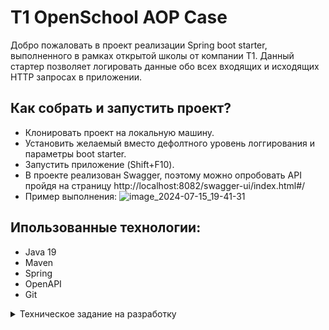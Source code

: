 # T1 OpenSchool AOP Case
Добро пожаловать в проект реализации Spring boot starter, выполненного в рамках открытой школы от компании Т1.
Данный стартер позволяет логировать данные обо всех входящих и исходящих HTTP запросах в приложении.

## Как собрать и запустить проект?
* Клонировать проект на локальную машину.
* Установить желаемый вместо дефолтного уровень логгирования и параметры boot starter.
* Запустить приложение (Shift+F10).
* В проекте реализован Swagger, поэтому можно опробовать API пройдя на страницу http://localhost:8082/swagger-ui/index.html#/
* Пример выполнения:
  ![image_2024-07-15_19-41-31](https://github.com/user-attachments/assets/f1f75ee5-8c49-4ae6-939a-fbffb054d82c)

## Ипользованные технологии:
* Java 19
* Maven
* Spring
* OpenAPI
* Git

<details>
<summary>Техническое задание на разработку</summary>
Задание: Создание Spring Boot Starter для логирования HTTP запросов

Описание:

Ваша задача - разработать Spring Boot Starter, который предоставит возможность логировать HTTP запросы в вашем приложении на базе Spring Boot.

Требования:

Функциональность:

Ваш Spring Boot Starter должен предоставлять возможность логировать все входящие и исходящие HTTP запросы и ответы вашего приложения.

Логирование должно включать в себя метод запроса, URL, заголовки запроса и ответа, код ответа, время обработки запроса и т.д.

Реализация:

Создайте проект Maven для вашего Spring Boot Starter.

Используйте Spring Boot для автоконфигурации вашего Starter.

Реализуйте механизм перехвата и логирования HTTP запросов с помощью фильтров или интерцепторов Spring, или Spring AOP.

Обеспечьте настройку уровня логирования и формата вывода логов.

Документация:

Напишите подробное описание вашего Spring Boot Starter, включая его функциональность и способы использования.

Обеспечьте хорошую документацию по API и конфигурации вашего Starter.

Тестирование:

Напишите unit-тесты для проверки корректности работы вашего Spring Boot Starter.

Покройте тестами основные сценарии использования и краевые случаи.

</details>
